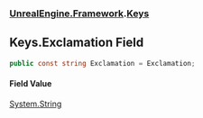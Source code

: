 ### [UnrealEngine.Framework](./UnrealEngine-Framework.md 'UnrealEngine.Framework').[Keys](./Keys.md 'UnrealEngine.Framework.Keys')
## Keys.Exclamation Field
  
```csharp
public const string Exclamation = Exclamation;
```
#### Field Value
[System.String](https://docs.microsoft.com/en-us/dotnet/api/System.String 'System.String')  
